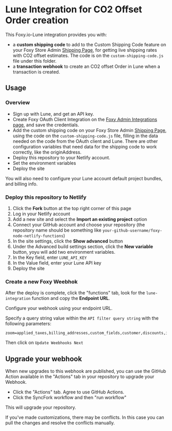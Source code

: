 # Lune Integration for CO2 Offset Order creation

This Foxy.io-Lune integration provides you with:

- a **custom shipping code** to add to the Custom Shipping Code feature on your Foxy Store Admin [Shipping Page](https://admin.foxycart.com/admin.php?ThisAction=ShippingSetup), for getting live shipping rates with CO2 offset estimates. The code is on the `custom-shipping-code.js` file under this folder.
- a **transaction webhook** to create an CO2 offset Order in Lune when a transaction is created.

## Usage

### Overview

- Sign up with Lune, and get an API key.
- Create Foxy OAuth Client Integration on the [Foxy Admin Integrations page](https://admin.foxycart.com/admin.php?ThisAction=AddIntegration), and save the credentials.
- Add the custom shipping code on your Foxy Store Admin [Shipping Page](https://admin.foxycart.com/admin.php?ThisAction=ShippingSetup), using the code on the `custom-shipping-code.js` file, filling in the data needed on the code from the OAuth client and Lune. There are other configuration variables that need data for the shipping code to work correctly, like the originAddress.
- Deploy this repository to your Netlify account.
- Set the environment variables
- Deploy the site

You will also need to configure your Lune account default project bundles, and billing info.

### Deploy this repository to Netlify

1. Click the **Fork** button at the top right corner of this page
2. Log in your Netlify account
3. Add a new site and select the **Import an existing project** option
4. Connect your GitHub account and choose your repository (the repository name should be something like `your-github-username/foxy-node-netlify-functions`)
5. In the site settings, click the **Show advanced** button
6. Under the Advanced build settings section, click the **New variable** button, yoyu will add two environment variables.
7. In the Key field, enter `LUNE_API_KEY`
8. In the Value field, enter your Lune API key
9. Deploy the site

### Create a new Foxy Weebhok

After the deploy is complete, click the "functions" tab, look for the `lune-integration` function and copy the **Endpoint URL**.

Configure your webhook using your endpoint URL.

Specify a query string value within the `API filter query string` with the following parameters:

```
zoom=applied_taxes,billing_addresses,custom_fields,customer,discounts,items,items:item_category,items:item_options,payments,shipments,attributes
```

Then click on `Update Weebhooks Next`

## Upgrade your webhook

When new upgrades to this webhook are published, you can use the GitHub Action available in the "Actions" tab in your repository to upgrade your Webhook.

- Click the "Actions" tab. Agree to use GitHub Actions.
- Click the SyncFork workflow and then "run workflow"

This will upgrade your repository.

If you've made customizations, there may be conflicts. In this case you can pull the changes and resolve the conflicts manually.

